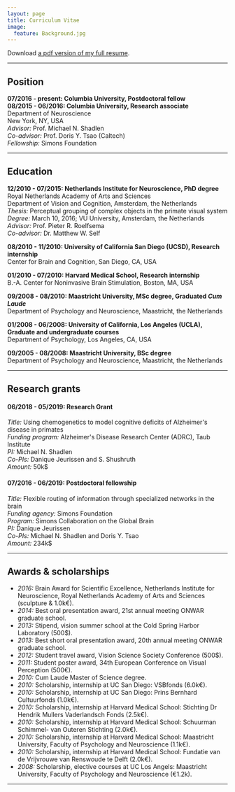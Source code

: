 ```yaml
---
layout: page
title: Curriculum Vitae
image:
  feature: Background.jpg
---
```


<i class="fa fa-file-pdf-o"></i> Download [a pdf version of my full resume](cvpdf/resume.pdf).

---

## Position

**07/2016 - present: Columbia University, Postdoctoral fellow**<br/>
**08/2015 - 06/2016: Columbia University, Research associate**<br/>
Department of Neuroscience<br/>
New York, NY, USA<br/>
_Advisor:_ Prof. Michael N. Shadlen<br/>
_Co-advisor:_ Prof. Doris Y. Tsao (Caltech)<br/>
_Fellowship:_ Simons Foundation<br/>



---

## Education

**12/2010 - 07/2015: Netherlands Institute for Neuroscience, PhD degree**<br/>
Royal Netherlands Academy of Arts and Sciences<br/>
Department of Vision and Cognition, Amsterdam, the Netherlands<br/>
_Thesis:_ Perceptual grouping of complex objects in the primate visual system<br/>
_Degree:_ March 10, 2016; VU University, Amsterdam, the Netherlands
_Advisor:_ Prof. Pieter R. Roelfsema<br/>
_Co-advisor:_ Dr. Matthew W. Self<br/>

**08/2010 - 11/2010: University of California San Diego (UCSD), Research internship**<br/>
Center for Brain and Cognition, San Diego, CA, USA<br/>


**01/2010 - 07/2010: Harvard Medical School, Research internship**<br/>
B.-A. Center for Noninvasive Brain Stimulation, Boston, MA, USA<br/>

**09/2008 - 08/2010: Maastricht University, MSc degree, Graduated _Cum Laude_**<br/>
Department of Psychology and Neuroscience, Maastricht, the Netherlands<br/>

**01/2008 - 06/2008: University of California, Los Angeles (UCLA), Graduate and undergraduate courses**<br/>
Department of Psychology, Los Angeles, CA, USA<br/>

**09/2005 - 08/2008: Maastricht University, BSc degree**<br/>
Department of Psychology and Neuroscience, Maastricht, the Netherlands<br/>


---

## Research grants

#### 06/2018 -	05/2019: Research Grant
_Title:_ Using chemogenetics to model cognitive deficits of Alzheimer's disease in primates<br/>
_Funding program:_ Alzheimer's Disease Research Center (ADRC), Taub Institute<br/>
_PI:_ Michael N. Shadlen<br/>
_Co-PIs:_  Danique Jeurissen and S. Shushruth<br/>
_Amount:_ 50k$<br/>

#### 07/2016 -	06/2019: Postdoctoral fellowship
_Title:_ Flexible routing of information through specialized networks in the brain<br/>
_Funding agency:_ Simons Foundation<br/>
_Program:_ Simons Collaboration on the Global Brain<br/>
_PI:_ Danique Jeurissen<br/>
_Co-PIs:_ Michael N. Shadlen and Doris Y. Tsao<br/>
_Amount:_ 234k$<br/>


---

## Awards & scholarships

* _2016:_ Brain Award for Scientific Excellence, Netherlands Institute for Neuroscience, Royal Netherlands Academy of Arts and Sciences (sculpture & 1.0k€).<br/>
* _2014:_ Best oral presentation award, 21st annual meeting ONWAR graduate school.<br/>
* _2013:_ Stipend, vision summer school at the Cold Spring Harbor Laboratory (500$).<br/>
* _2013:_ Best short oral presentation award, 20th annual meeting ONWAR graduate school.<br/>
* _2012:_ Student travel award, Vision Science Society Conference (500$).<br/>
* _2011:_ Student poster award, 34th European Conference on Visual Perception (500€).<br/>
* _2010:_ Cum Laude Master of Science degree.<br/>
* _2010:_ Scholarship, internship at UC San Diego: VSBfonds (6.0k€).<br/>
* _2010:_ Scholarship, internship at UC San Diego: Prins Bernhard Cultuurfonds (1.0k€).<br/>
* _2010:_ Scholarship, internship at Harvard Medical School: Stichting Dr Hendrik Mullers Vaderlandsch Fonds (2.5k€).<br/>
* _2010:_ Scholarship, internship at Harvard Medical School: Schuurman Schimmel- van Outeren Stichting (2.0k€).<br/>
* _2010:_ Scholarship, internship at Harvard Medical School: Maastricht University, Faculty of Psychology and Neuroscience (1.1k€).<br/>
* _2010:_ Scholarship, internship at Harvard Medical School: Fundatie van de Vrijvrouwe van Renswoude te Delft (2.0k€).<br/>
* _2008:_ Scholarship, elective courses at UC Los Angels: Maastricht University, Faculty of Psychology and Neuroscience (€1.2k).<br/>


---

